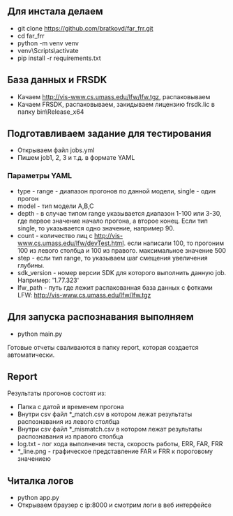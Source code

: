 ## Для инстала делаем
* git clone https://github.com/bratkovd/far_frr.git
* cd far_frr
* python -m venv venv
* venv\Scripts\activate
* pip install -r requirements.txt

## База данных и FRSDK
* Качаем http://vis-www.cs.umass.edu/lfw/lfw.tgz, распаковываем
* Качаем FRSDK, распаковываем, закидываем лицензию frsdk.lic в папку bin\Release_x64

## Подготавливаем задание для тестирования
* Открываем файл jobs.yml
* Пишем job1, 2, 3 и т.д. в формате YAML

### Параметры YAML
* type - range - диапазон прогонов по данной модели, single - один прогон
* model - тип модели A,B,C
* depth - в случае типом range указывается диапазон 1-100 или 3-30, где первое значение начало прогона, а второе конец. Если тип single, то указывается одно значение, например 90.
* count - количество лиц с http://vis-www.cs.umass.edu/lfw/devTest.html. если написали 100, то прогоним 100 из левого столбца и 100 из правого. максимальное значение 500
* step - если тип range, то указываем шаг смещения увеличения глубины.
* sdk_version - номер версии SDK для которого выполнить данную job. Например: '1.77.323'
* lfw_path - путь где лежит распакованная база данных с фотками LFW: http://vis-www.cs.umass.edu/lfw/lfw.tgz

## Для запуска распознавания выполняем
* python main.py

Готовые отчеты сваливаются в папку report, которая создается автоматически.

## Report

Результаты прогонов состоят из:
* Папка с датой и временем прогона
* Внутри csv файл *_match.csv в котором лежат результаты распознавания из левого столбца
* Внутри csv файл *_mismatch.csv в котором лежат результаты распознавания из правого столбца
* log.txt - лог хода выполнения теста, скорость работы, ERR, FAR, FRR
* *_line.png - графическое представление FAR и FRR к пороговому значениею

## Читалка логов
* python app.py
* Открываем браузер с ip:8000 и смотрим логи в веб интерфейсе
